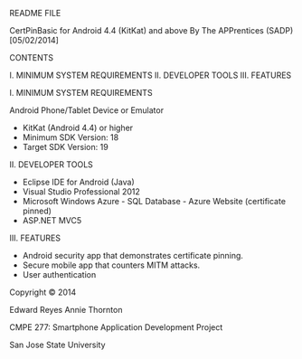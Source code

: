 README FILE

CertPinBasic for Android 4.4 (KitKat) and above
By The APPrentices (SADP)
[05/02/2014]

CONTENTS

I.	MINIMUM SYSTEM REQUIREMENTS
II.	DEVELOPER TOOLS
III.	FEATURES



I. MINIMUM SYSTEM REQUIREMENTS 

Android Phone/Tablet Device or Emulator
* KitKat (Android 4.4) or higher
* Minimum SDK Version: 18
* Target SDK Version: 19

II. DEVELOPER TOOLS

* Eclipse IDE for Android (Java) 
* Visual Studio Professional 2012
* Microsoft Windows Azure - SQL Database
			  - Azure Website (certificate pinned)
* ASP.NET MVC5

III. FEATURES

* Android security app that demonstrates certificate pinning.
* Secure mobile app that counters MITM attacks.
* User authentication


Copyright © 2014 

Edward Reyes
Annie Thornton

CMPE 277: Smartphone Application Development
Project

San Jose State University 


